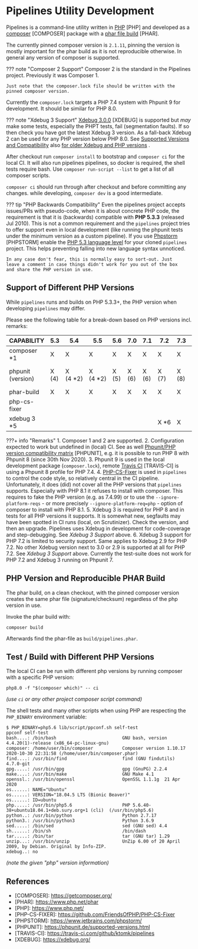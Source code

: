 # Pipelines Utility Development

Pipelines is a command-line utility written in [PHP][PHP] \[PHP] and
developed as a [composer][COMPOSER] \[COMPOSER] package with a [phar
file build][PHAR] \[PHAR].

The currently pinned composer version is `2.1.11`, pinning the version
is mostly important for the phar build as it is not reproducible
otherwise. In general any version of composer is supported.

??? note "Composer 2 Support"
    Composer 2 is the standard in the Pipelines project. Previously it
    was Composer 1.

    Just note that the composer.lock file should be written with the
    pinned composer version.

Currently the `composer.lock` targets a PHP 7.4 system with Phpunit 9
for development. It should be similar for PHP 8.0.

??? note "Xdebug 3 Support"
    [Xdebug 3.0.0][XDEBUG] \[XDEBUG] is supported but _may_ make some
    tests, especially the PHPT tests, fail (segmentation faults). If so
    then check you have got the latest Xdebug 3 version. As a fall-back
    Xdebug 2 can be used for any PHP version below PHP 8.0.
    See [Supported Versions and Compatibility](https://xdebug.org/docs/compat)
    also [for older Xdebug and PHP versions](https://2.xdebug.org/docs/compat)
    .

After checkout run `composer install` to bootstrap and `composer ci`
for the local CI. It will also run pipelines pipelines, so docker is
required, the shell tests require bash. Use `composer run-script --list`
to get a list of all composer scripts.

`composer ci` should run through after checkout and before committing
any changes. while developing, `composer dev` is a good intermediate.

??? tip "PHP Backwards Compatibility"
    Even the pipelines project accepts issues/PRs with pseudo-code,
    when it is about concrete PHP code, the requirement is that it is
    (backwards) compatible with **PHP 5.3.3** (released Jul 2010). This
    is not a common requirement and the `pipelines` project tries to
    offer support even in local development (like running the phpunit
    tests under the minimum version as a custom pipeline). If you use
    [Phpstorm][PHPSTORM] \[PHPSTORM] enable the [PHP 5.3 language
    level](https://www.jetbrains.com/help/phpstorm/php.html) for your
    cloned `pipelines` project. This helps preventing falling into new
    language syntax unnoticed.

    In any case don't fear, this is normally easy to sort-out. Just
    leave a comment in case things didn't work for you out of the box
    and share the PHP version in use.

## Support of Different PHP Versions

While `pipelines` runs and builds on PHP 5.3.3+, the PHP version when developing `pipelines` may differ.

Please see the following table for a break-down based on PHP versions
incl. remarks:

| CAPABILITY   | 5.3 | 5.4 | 5.5 | 5.6 | 7.0 | 7.1 | 7.2 | 7.3 | 7.4 | 8.0 | 8.1 |
|--------------|-----|-----|-----|-----|-----|-----|-----|-----|-----|-----|-----|
| composer *1  | X   | X   | X   | X   | X   | X   | X   | X   | X   | X   | X   |
| phpunit (version) | X (4)   | X (4&nbsp;*2) | X (4&nbsp;*2) | X (5)   | X (6)   | X (6)   | X (7)   | X (8)   | X (8/ 9&nbsp;*3) | X (8&nbsp;*2/ 9)   | X (8&nbsp;*2/ 9)   |
| phar-build   | X   | X   | X   | X   | X   | X   | X   | X   | X   | X   | X   |
| php-cs-fixer |     |     |     |     |     |     |     |     | X   | X   | X *4|
| xdebug 3 *5  |     |     |     |     |     |     | X&nbsp;*6| X   | X   | X   | X   |

???+ info "Remarks"
    1. Composer 1 and 2 are supported.
    2. Configuration expected to work but undefined in (local) CI. See
       as well [Phpunit/PHP version compatibility matrix][PHPUNIT]
       \[PHPUNIT], e.g. it is possible to run PHP 8 with Phpunit 8
       (since 30th Nov 2020).
    3. Phpunit 9 is used in the local development package
       (`composer.lock`), remote [Travis CI][TRAVIS-CI] \[TRAVIS-CI] is
       using a Phpunit 8 profile for PHP 7.4.
    4. [PHP-CS-Fixer][PHP-CS-FIXER] is used in `pipelines` to control
       the code style, so relatively central in the CI pipeline.
       Unfortunately, it does (did) not cover all the PHP versions that
       `pipelines` supports. Especially with PHP 8.1 it refuses to install
       with composer. This requires to fake the PHP version (e.g. as
       7.4.99) or to use the `--ignore-platform-reqs` - or more precisely
       `--ignore-platform-req=php` - option of composer to install with
       PHP 8.1.
    5. Xdebug 3 is required for PHP 8 and in tests for all PHP versions
       it supports. It is somewhat new, segfaults may have been spotted in
       CI runs (local, on Scrutinizer). Check the version, and then an upgrade. Pipelines uses Xdebug in development for code-coverage and step-debugging. See
       _Xdebug 3 Support_ above.
    6. Xdebug 3 support for PHP 7.2 is limited to security support. Same
       applies to Xdebug 2.9 for PHP 7.2. No other Xdebug version next
       to 3.0 or 2.9 is supported at all for PHP 7.2. See _Xdebug 3
       Support_ above. Currently the test-suite does not work for PHP
       7.2 and Xdebug 3 running on Phpunit 7.

## PHP Version and Reproducible PHAR Build

The phar build, on a clean checkout, with the pinned composer version
creates the same phar file (signature/checksum) regardless of the php
version in use.

Invoke the phar build with:

```shell
composer build
```

Afterwards find the phar-file as `build/pipelines.phar`.

## Test / Build with Different PHP Versions

The local CI can be run with different php versions by running composer
with a specific PHP version:

~~~
php8.0 -f "$(composer which)" -- ci
~~~
_(use `ci` or any other project composer script command)_

The shell tests and many other scripts when using PHP are respecting the
`PHP_BINARY` environment variable:

~~~
$ PHP_BINARY=php5.6 lib/script/ppconf.sh self-test
ppconf self-test
bash....: /bin/bash                       	GNU bash, version 4.4.20(1)-release (x86_64-pc-linux-gnu)
composer: /home/user/bin/composer          	Composer version 1.10.17 2020-10-30 22:31:58 (/home/user/bin/composer.phar)
find....: /usr/bin/find                   	find (GNU findutils) 4.7.0-git
gpg.....: /usr/bin/gpg                    	gpg (GnuPG) 2.2.4
make....: /usr/bin/make                   	GNU Make 4.1
openssl.: /usr/bin/openssl                	OpenSSL 1.1.1g  21 Apr 2020
os......: NAME="Ubuntu"
os......: VERSION="18.04.5 LTS (Bionic Beaver)"
os......: ID=ubuntu
php.....: /usr/bin/php5.6                 	PHP 5.6.40-38+ubuntu18.04.1+deb.sury.org+1 (cli)  (/usr/bin/php5.6)
python..: /usr/bin/python                 	Python 2.7.17
python3.: /usr/bin/python3                	Python 3.6.9
sed.....: /bin/sed                        	sed (GNU sed) 4.4
sh......: /bin/sh                         	/bin/dash
tar.....: /bin/tar                        	tar (GNU tar) 1.29
unzip...: /usr/bin/unzip                  	UnZip 6.00 of 20 April 2009, by Debian. Original by Info-ZIP.
xdebug..: no
~~~
_(note the given "php" version information)_

## References

* \[COMPOSER]: https://getcomposer.org/
* \[PHAR]: https://www.php.net/phar
* \[PHP]: https://www.php.net/
* \[PHP-CS-FIXER]: https://github.com/FriendsOfPHP/PHP-CS-Fixer
* \[PHPSTORM]: https://www.jetbrains.com/phpstorm/
* \[PHPUNIT]: https://phpunit.de/supported-versions.html
* \[TRAVIS-CI]: https://travis-ci.com/github/ktomk/pipelines
* \[XDEBUG]: https://xdebug.org/

[COMPOSER]: https://getcomposer.org/
[PHAR]: https://www.php.net/phar
[PHP]: https://www.php.net/
[PHP-CS-FIXER]: https://github.com/FriendsOfPHP/PHP-CS-Fixer
[PHPSTORM]: https://www.jetbrains.com/phpstorm/
[PHPUNIT]: https://phpunit.de/supported-versions.html
[TRAVIS-CI]: https://travis-ci.com/github/ktomk/pipelines
[XDEBUG]: https://xdebug.org/
